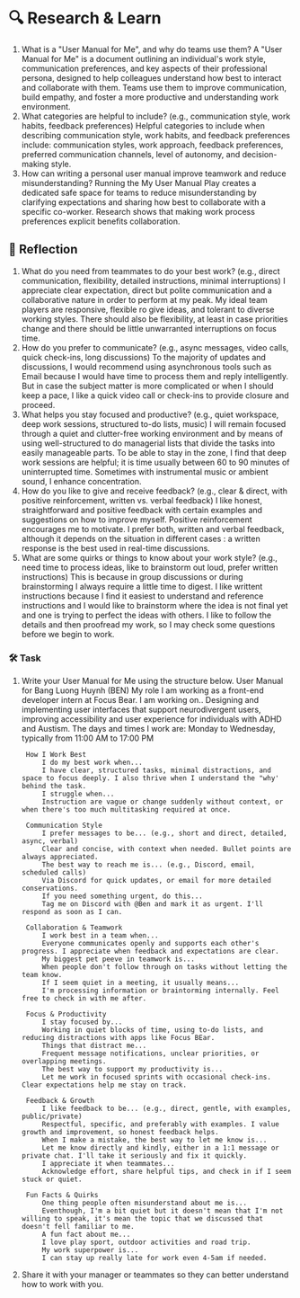 # 🔍 Research & Learn

1. What is a "User Manual for Me", and why do teams use them?
   A "User Manual for Me" is a document outlining an individual's work style, communication preferences, and key aspects of their professional persona, designed to help colleagues understand how best to interact and collaborate with them. Teams use them to improve communication, build empathy, and foster a more productive and understanding work environment.
2. What categories are helpful to include? (e.g., communication style, work habits, feedback preferences)
   Helpful categories to include when describing communication style, work habits, and feedback preferences include: communication styles, work approach, feedback preferences, preferred communication channels, level of autonomy, and decision-making style.
3. How can writing a personal user manual improve teamwork and reduce misunderstanding?
   Running the My User Manual Play creates a dedicated safe space for teams to reduce misunderstanding by clarifying expectations and sharing how best to collaborate with a specific co-worker. Research shows that making work process preferences explicit benefits collaboration.

## 📝 Reflection

1. What do you need from teammates to do your best work? (e.g., direct communication, flexibility, detailed instructions, minimal interruptions)
   I appreciate clear expectation, direct but polite communication and a collaborative nature in order to perform at my peak. My ideal team players are responsive, flexible ro give ideas, and tolerant to diverse working styles. There should also be flexibility, at least in case priorities change and there should be little unwarranted interruptions on focus time.
2. How do you prefer to communicate? (e.g., async messages, video calls, quick check-ins, long discussions)
   To the majority of updates and discussions, I would recommend using asynchronous tools such as Email because I would have time to process them and reply intelligently. But in case the subject matter is more complicated or when I should keep a pace, I like a quick video call or check-ins to provide closure and proceed.
3. What helps you stay focused and productive? (e.g., quiet workspace, deep work sessions, structured to-do lists, music)
   I will remain focused through a quiet and clutter-free working environment and by means of using well-structured to do managerial lists that divide the tasks into easily manageable parts. To be able to stay in the zone, I find that deep work sessions are helpful; it is time usually between 60 to 90 minutes of uninterrupted time. Sometimes with instrumental music or ambient sound, I enhance concentration.
4. How do you like to give and receive feedback? (e.g., clear & direct, with positive reinforcement, written vs. verbal feedback)
   I like honest, straightforward and positive feedback with certain examples and suggestions on how to improve myself. Positive reinforcement encourages me to motivate. I prefer both, written and verbal feedback, although it depends on the situation in different cases : a written response is the best used in real-time discussions.
5. What are some quirks or things to know about your work style? (e.g., need time to process ideas, like to brainstorm out loud, prefer written instructions)
   This is because in group discussions or during brainstorming I always require a little time to digest. I like writtent instructions because I find it easiest to understand and reference instructions and I would like to brainstorm where the idea is not final yet and one is trying to perfect the ideas with others. I like to follow the details and then proofread my work, so I may check some questions before we begin to work.

### 🛠️ Task

1. Write your User Manual for Me using the structure below.
    User Manual for Bang Luong Huynh (BEN)
    My role
    I am working as a front-end developer intern at Focus Bear.
    I am working on..
    Designing and implementing user interfaces that support neurodivergent users, improving accessibility and user experience for individuals with ADHD and Austism.
    The days and times I work are:
    Monday to Wednesday, typically from 11:00 AM to 17:00 PM

        How I Work Best
            I do my best work when...
            I have clear, structured tasks, minimal distractions, and space to focus deeply. I also thrive when I understand the "why' behind the task.
            I struggle when...
            Instruction are vague or change suddenly without context, or when there's too much multitasking required at once.

        Communication Style
            I prefer messages to be... (e.g., short and direct, detailed, async, verbal)
            Clear and concise, with context when needed. Bullet points are always appreciated.
            The best way to reach me is... (e.g., Discord, email, scheduled calls)
            Via Discord for quick updates, or email for more detailed conservations.
            If you need something urgent, do this...
            Tag me on Discord with @Ben and mark it as urgent. I'll respond as soon as I can.

        Collaboration & Teamwork
            I work best in a team when...
            Everyone communicates openly and supports each other's progress. I appreciate when feedback and expectations are clear.
            My biggest pet peeve in teamwork is...
            When people don't follow through on tasks without letting the team know.
            If I seem quiet in a meeting, it usually means...
            I'm processing information or braintorming internally. Feel free to check in with me after.

        Focus & Productivity
            I stay focused by...
            Working in quiet blocks of time, using to-do lists, and reducing distractions with apps like Focus BEar.
            Things that distract me...
            Frequent message notifications, unclear priorities, or overlapping meetings.
            The best way to support my productivity is...
            Let me work in focused sprints with occasional check-ins. Clear expectations help me stay on track.

        Feedback & Growth
            I like feedback to be... (e.g., direct, gentle, with examples, public/private)
            Respectful, specific, and preferably with examples. I value growth and improvement, so honest feedback helps.
            When I make a mistake, the best way to let me know is...
            Let me know directly and kindly, either in a 1:1 message or private chat. I'll take it seriously and fix it quickly.
            I appreciate it when teammates...
            Acknowledge effort, share helpful tips, and check in if I seem stuck or quiet.

        Fun Facts & Quirks
            One thing people often misunderstand about me is...
            Eventhough, I'm a bit quiet but it doesn't mean that I'm not willing to speak, it's mean the topic that we discussed that doesn't fell familiar to me.
            A fun fact about me...
            I love play sport, outdoor activities and road trip.
            My work superpower is...
            I can stay up really late for work even 4-5am if needed.

2. Share it with your manager or teammates so they can better understand how to work with you.
